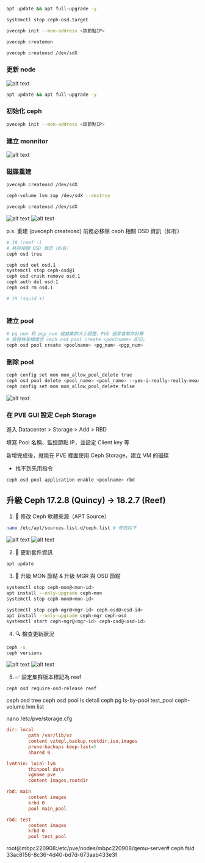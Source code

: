 

``` sh
apt update && apt full-upgrade -y

systemctl stop ceph-osd.target

pveceph init --mon-address <該節點IP>

pveceph createmon

pveceph createosd /dev/sdX

```
### 更新 node
![alt text](image.png)

``` sh
apt update && apt full-upgrade -y
```

### 初始化 ceph

``` sh
pveceph init --mon-address <該節點IP>
```

### 建立 monnitor
![alt text](image-2.png)

### 磁碟重建

``` sh
pveceph createosd /dev/sdX 

ceph-volume lvm zap /dev/sdX --destroy

pveceph createosd /dev/sdX
```
![alt text](image-1.png)
![alt text](image-3.png)


p.s. 重建 (pveceph createosd) 前務必移除 ceph 相關 OSD 資訊（如有）

``` sh
# 18 (reef -)
# 移除相關 OSD 資訊（如有）
ceph osd tree

ceph osd out osd.1
systemctl stop ceph-osd@1
ceph osd crush remove osd.1
ceph auth del osd.1
ceph osd rm osd.1

# 19 (squid +)



```


### 建立 pool

``` sh
# pg_num 和 pgp_num 根據集群大小調整，PVE 通常會幫你計算
# 無特殊架構需求 ceph osd pool create <poolname> 即可。
ceph osd pool create <poolname> <pg_num> <pgp_num>
```

### 刪除 pool

``` sh
ceph config set mon mon_allow_pool_delete true
ceph osd pool delete <pool_name> <pool_name> --yes-i-really-really-mean-it
ceph config set mon mon_allow_pool_delete false
```

![alt text](image-4.png)

### 在 PVE GUI 設定 Ceph Storage

進入 Datacenter > Storage > Add > RBD

填寫 Pool 名稱、監控節點 IP，並設定 Client key 等

新增完成後，就能在 PVE 裡面使用 Ceph Storage，建立 VM 的磁碟

- 找不到先用指令

``` sh
ceph osd pool application enable <poolname> rbd
```





## 升級 Ceph 17.2.8 (Quincy) → 18.2.7 (Reef)  

1. 📝 修改 Ceph 軟體來源（APT Source）

``` sh
nano /etc/apt/sources.list.d/ceph.list # 修改如下
```
![alt text](image-6.png)
![alt text](image-5.png)

2. 🔄 更新套件資訊

``` sh
apt update
```

3. 🚧 升級 MON 節點 & 升級 MGR 與 OSD 節點

``` sh
systemctl stop ceph-mon@<mon-id>
apt install --only-upgrade ceph-mon
systemctl stop ceph-mon@<mon-id>

systemctl stop ceph-mgr@<mgr-id> ceph-osd@<osd-id>
apt install --only-upgrade ceph-mgr ceph-osd
systemctl start ceph-mgr@<mgr-id> ceph-osd@<osd-id>
```

4. 🔍 檢查更新狀況
``` sh
ceph -s
ceph versions
```
![alt text](image-8.png)
![alt text](image-7.png)

5. ✅ 設定集群版本標記為 reef
``` sh
ceph osd require-osd-release reef
```


ceph osd tree
ceph osd pool ls detail
ceph pg ls-by-pool test_pool
ceph-volume lvm list


nano /etc/pve/storage.cfg
``` cfg
dir: local
        path /var/lib/vz
        content vztmpl,backup,rootdir,iso,images
        prune-backups keep-last=5
        shared 0

lvmthin: local-lvm
        thinpool data
        vgname pve
        content images,rootdir

rbd: main
        content images
        krbd 0
        pool main_pool

rbd: test
        content images
        krbd 0
        pool test_pool
```

root@mbpc220908:/etc/pve/nodes/mbpc220908/qemu-server# ceph fsid
33ac8156-8c36-4d40-bd7d-673aab433e3f


